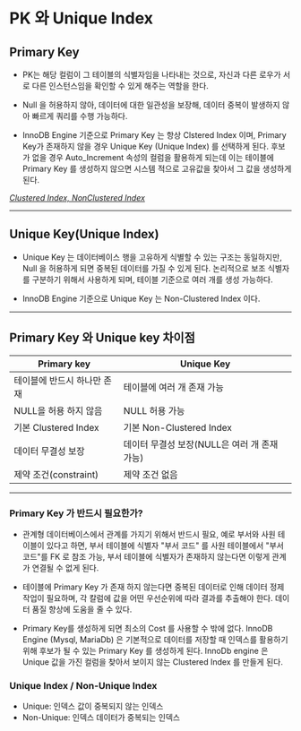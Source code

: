 # PK 와 Unique Index

## Primary Key

- PK는 해당 컬럼이 그 테이블의 식별자임을 나타내는 것으로, 자신과 다른 로우가 서로 다른 인스턴스임을 확인할 수 있게 해주는 역할을 한다. 

- Null 을 허용하지 않아, 데이터에 대한 일관성을 보장해, 데이터 중복이 발생하지 않아 빠르게 쿼리를 수행 가능하다.

- InnoDB Engine 기준으로 Primary Key 는 항상 Clstered Index 이며, Primary Key가 존재하지 않을 경우 Unique Key (Unique Index) 를 선택하게 된다. 후보가 없을 경우 Auto_Increment 속성의 컬럼을 활용하게 되는데 이는 테이블에 Primary Key 를 생성하지 않으면 시스템 적으로 고유값을 찾아서 그 값을 생성하게 된다.

_[Clustered Index, NonClustered Index](https://mongyang.tistory.com/75)_


***

## Unique Key(Unique Index)

- Unique Key 는 데이터베이스 행을 고유하게 식별할 수 있는 구조는 동일하지만, Null 을 허용하게 되면 중복된 데이터를 가질 수 있게 된다. 논리적으로 보조 식별자를 구분하기 위해서 사용하게 되며, 테이블 기준으로 여러 개를 생성 가능하다.

- InnoDB Engine 기준으로 Unique Key 는 Non-Clustered Index 이다.


***

## Primary Key 와 Unique key 차이점 

|Primary key        |Unique Key         |
|-------------------|-------------------|
|테이블에 반드시 하나만 존재 | 테이블에 여러 개 존재 가능|
|NULL을 허용 하지 않음| NULL 허용 가능|
|기본 Clustered Index|기본 Non-Clustered Index|
|데이터 무결성 보장 |데이터 무결성 보장(NULL은 여러 개 존재 가능)|
|제약 조건(constraint)|제약 조건 없음|


***

### Primary Key 가 반드시 필요한가?

- 관계형 데이터베이스에서 관계를 가지기 위해서 반드시 필요, 예로 부서와 사원 테이블이 있다고 하면, 부서 테이블에 식별자 "부서 코드" 를 사원 테이블에서 "부서 코드"를 FK 로 참조 가능,
  부서 테이블에 식별자가 존재하지 않는다면 이렇게 관계가 연결될 수 없게 된다.
  
- 테이블에 Primary Key 가 존재 하지 않는다면 중복된 데이터로 인해 데이터 정제 작업이 필요하며, 각 칼럼에 값을 어떤 우선순위에 따라 결과를 추출해야 한다. 데이터 품질 향상에 도움을 줄 수 있다.

- Primary Key를 생성하게 되면 최소의 Cost 를 사용할 수 밖에 없다. InnoDB Engine (Mysql, MariaDb) 은 기본적으로 데이터를 저장할 때 인덱스를 활용하기 위해 후보가 될 수 있는 Primary Key 를 생성하게 된다. InnoDb engine 은 Unique 값을 가진 컬럼을 찾아서 보이지 않는 Clustered Index 를 만들게 된다.


### Unique Index / Non-Unique Index

- Unique: 인덱스 값이 중복되지 않는 인덱스
- Non-Unique: 인덱스 데이터가 중복되는 인덱스
